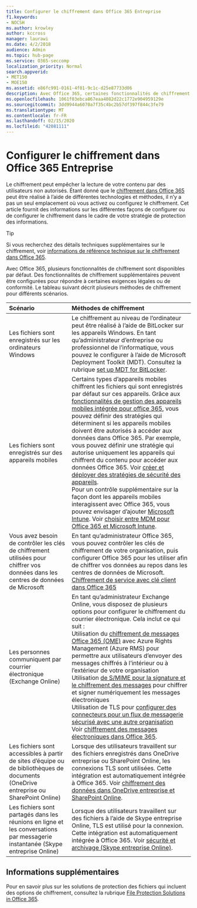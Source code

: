 ```yaml
---
title: Configurer le chiffrement dans Office 365 Entreprise
f1.keywords:
- NOCSH
ms.author: krowley
author: kccross
manager: laurawi
ms.date: 4/2/2018
audience: Admin
ms.topic: hub-page
ms.service: O365-seccomp
localization_priority: Normal
search.appverid:
- MET150
- MOE150
ms.assetid: e86fc991-0161-4f01-9c1c-d25e87733d06
description: Avec Office 365, certaines fonctionnalités de chiffrement sont activées par défaut ; d’autres fonctionnalités peuvent être configurées pour répondre à certaines exigences légales ou de conformité.
ms.openlocfilehash: 1061f03ebca867eaa4082d22c1772e904959129e
ms.sourcegitcommit: 3dd9944a6070a7f35c4bc2b57df397f844c3fe79
ms.translationtype: MT
ms.contentlocale: fr-FR
ms.lasthandoff: 02/15/2020
ms.locfileid: "42081111"
---
```

# <a name="set-up-encryption-in-office-365-enterprise"></a>Configurer le chiffrement dans Office 365 Entreprise

Le chiffrement peut empêcher la lecture de votre contenu par des utilisateurs non autorisés. Étant donné que le [chiffrement dans Office 365](encryption.md) peut être réalisé à l’aide de différentes technologies et méthodes, il n’y a pas un seul emplacement où vous activez ou configurez le chiffrement. Cet article fournit des informations sur les différentes façons de configurer ou de configurer le chiffrement dans le cadre de votre stratégie de protection des informations.
  
> [!TIP]
> Si vous recherchez des détails techniques supplémentaires sur le chiffrement, voir [informations de référence technique sur le chiffrement dans Office 365](technical-reference-details-about-encryption.md).
  
Avec Office 365, plusieurs fonctionnalités de chiffrement sont disponibles par défaut. Des fonctionnalités de chiffrement supplémentaires peuvent être configurées pour répondre à certaines exigences légales ou de conformité. Le tableau suivant décrit plusieurs méthodes de chiffrement pour différents scénarios.
  
|**Scénario**|**Méthodes de chiffrement**|
|:-----|:-----|
|Les fichiers sont enregistrés sur les ordinateurs Windows  <br/> |Le chiffrement au niveau de l’ordinateur peut être réalisé à l’aide de BitLocker sur les appareils Windows. En tant qu’administrateur d’entreprise ou professionnel de l’informatique, vous pouvez le configurer à l’aide de Microsoft Deployment Toolkit (MDT). Consultez la rubrique [set up MDT for BitLocker](https://go.microsoft.com/fwlink/?linkid=849282).  <br/> |
|Les fichiers sont enregistrés sur des appareils mobiles  <br/> |Certains types d’appareils mobiles chiffrent les fichiers qui sont enregistrés par défaut sur ces appareils. Grâce aux [fonctionnalités de gestion des appareils mobiles intégrée pour office 365](https://support.office.com/article/a1da44e5-7475-4992-be91-9ccec25905b0), vous pouvez définir des stratégies qui déterminent si les appareils mobiles doivent être autorisés à accéder aux données dans Office 365. Par exemple, vous pouvez définir une stratégie qui autorise uniquement les appareils qui chiffrent du contenu pour accéder aux données Office 365. Voir [créer et déployer des stratégies de sécurité des appareils](https://support.office.com/article/d310f556-8bfb-497b-9bd7-fe3c36ea2fd6).  <br/> Pour un contrôle supplémentaire sur la façon dont les appareils mobiles interagissent avec Office 365, vous pouvez envisager d’ajouter [Microsoft Intune](https://aka.ms/qzln04). Voir [choisir entre MDM pour Office 365 et Microsoft Intune](https://support.office.com/article/c93d9ab9-efb2-4349-9b93-30c30562ee22).  <br/> |
|Vous avez besoin de contrôler les clés de chiffrement utilisées pour chiffrer vos données dans les centres de données de Microsoft  <br/> | En tant qu’administrateur Office 365, vous pouvez contrôler les clés de chiffrement de votre organisation, puis configurer Office 365 pour les utiliser afin de chiffrer vos données au repos dans les centres de données de Microsoft.  <br/> [Chiffrement de service avec clé client dans Office 365](customer-key-overview.md) <br/> |
|Les personnes communiquent par courrier électronique (Exchange Online)  <br/> | En tant qu’administrateur Exchange Online, vous disposez de plusieurs options pour configurer le chiffrement du courrier électronique. Cela inclut ce qui suit :  <br/>  Utilisation du [chiffrement de messages Office 365 (OME)](set-up-new-message-encryption-capabilities.md) avec Azure Rights Management (Azure RMS) pour permettre aux utilisateurs d’envoyer des messages chiffrés à l’intérieur ou à l’extérieur de votre organisation  <br/>  Utilisation [de S/MIME pour la signature et le chiffrement des messages](https://aka.ms/c6dozg) pour chiffrer et signer numériquement les messages électroniques  <br/>  Utilisation de TLS pour [configurer des connecteurs pour un flux de messagerie sécurisé avec une autre organisation](https://aka.ms/hs809p) <br/>  Voir [chiffrement des messages électroniques dans Office 365](https://aka.ms/hic3f7).  <br/> |
|Les fichiers sont accessibles à partir de sites d’équipe ou de bibliothèques de documents (OneDrive entreprise ou SharePoint Online)  <br/> |Lorsque des utilisateurs travaillent sur des fichiers enregistrés dans OneDrive entreprise ou SharePoint Online, les connexions TLS sont utilisées. Cette intégration est automatiquement intégrée à Office 365. Voir [chiffrement des données dans OneDrive entreprise et SharePoint Online](https://go.microsoft.com/fwlink/?linkid=526379).  <br/> |
|Les fichiers sont partagés dans les réunions en ligne et les conversations par messagerie instantanée (Skype entreprise Online)  <br/> |Lorsque des utilisateurs travaillent sur des fichiers à l’aide de Skype entreprise Online, TLS est utilisé pour la connexion. Cette intégration est automatiquement intégrée à Office 365. Voir [sécurité et archivage (Skype entreprise Online)](https://aka.ms/nuq4ws).  <br/> |

## <a name="additional-information"></a>Informations supplémentaires

Pour en savoir plus sur les solutions de protection des fichiers qui incluent des options de chiffrement, consultez la rubrique [File Protection Solutions in Office 365](https://www.microsoft.com/download/details.aspx?id=55523).
 
